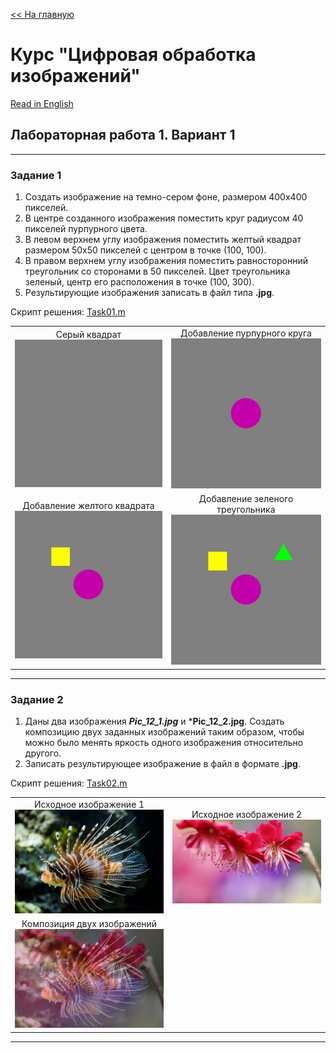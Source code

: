 [<< На главную][main_ru] 

# Курс "Цифровая обработка изображений"
[Read in English][en]

## Лабораторная работа 1. Вариант 1

---
### Задание 1
1. Создать изображение на темно-сером фоне, размером 400х400 пикселей.
2. В центре созданного изображения поместить круг радиусом 40 пикселей пурпурного цвета.
3. В левом верхнем углу изображения поместить желтый квадрат размером 50х50 пикселей с центром в точке (100, 100).
4. В правом верхнем углу изображения поместить равносторонний треугольник со сторонами в 50 пикселей. Цвет треугольника зеленый, центр его расположения в точке  (100, 300).
5. Результирующие изображения записать в файл типа **.jpg**.

Скрипт решения: [Task01.m][Task01]

|||
|:---:|:---:|
|Серый квадрат <br> ![result01_01]|Добавление пурпурного круга <br> ![result01_02]|
|Добавление желтого квадрата <br> ![result01_03]|Добавление зеленого треугольника <br> ![result01_04]|


---
### Задание 2
1. Даны два изображения ***Pic_12_1.jpg*** и ***Pic_12_2.jpg**. Создать композицию двух заданных изображений таким образом, чтобы можно было менять яркость одного изображения относительно другого.
2. Записать результирующее изображение в файл в формате **.jpg**.

Скрипт решения: [Task02.m][Task02]

|||
|:---:|:---:|
|Исходное изображение 1 <br> ![source01]|Исходное изображение 2 <br> ![source02]|
|Композиция двух изображений <br> ![result02_01]||


---
[en]: README.md
[ru]: README-ru.md

[main_en]: ../README.md
[main_ru]: ../README-ru.md

[Task01]: Task01.m
[Task02]: Task02.m

[source01]: resources/Pic_12_1.jpg
[source02]: resources/Pic_12_2.jpg

[result01_01]: results/lab01_opt01_task01_01.jpg
[result01_02]: results/lab01_opt01_task01_02.jpg
[result01_03]: results/lab01_opt01_task01_03.jpg
[result01_04]: results/lab01_opt01_task01_04.jpg
[result02_01]: results/lab01_opt01_task02_01.jpg
